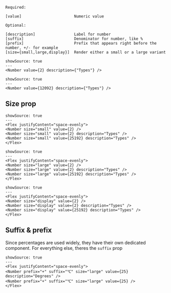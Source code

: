 ```code
Required:

[value]                       Numeric value

Optional:

[description]                 Label for number
[suffix]                      Denominator for number, like %
[prefix]                      Prefix that appears right before the number, +/- for example
[size={small,large,display}]  Render either a small or a large variant
```

```react|span-3
showSource: true
---
<Number value={2} description={"Types"} />
```
```react|span-3
showSource: true
---
<Number value={12092} description={"Types"} />
```

## Size prop

```react|span-3
showSource: true
---
<Flex justifyContent="space-evenly">
<Number size="small" value={2} />
<Number size="small" value={2} description="Types" />
<Number size="small" value={25192} description="Types" />
</Flex>
```

```react|span-3
showSource: true
---
<Flex justifyContent="space-evenly">
<Number size="large" value={2} />
<Number size="large" value={2} description="Types" />
<Number size="large" value={25192} description="Types" />
</Flex>
```

```react|span-6
showSource: true
---
<Flex justifyContent="space-evenly">
<Number size="display" value={2} />
<Number size="display" value={2} description="Types" />
<Number size="display" value={25192} description="Types" />
</Flex>
```

## Suffix & prefix
Since percentages are used widely, they have their own dedicated component. For everything else, theres the `suffix` prop

```react|span-3
showSource: true
---
<Flex justifyContent="space-evenly">
<Number prefix="+" suffix="℃" size="large" value={25} description="Degrees" />
<Number prefix="+" suffix="℃" size="large" value={25} />
</Flex>
```
